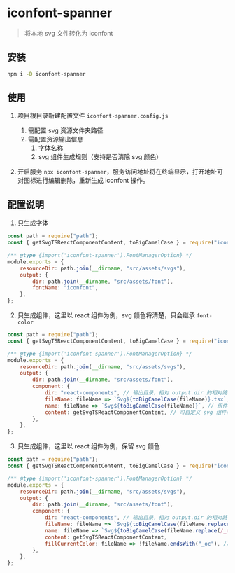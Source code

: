 # iconfont-spanner

> 将本地 svg 文件转化为 iconfont

## 安装

```sh
npm i -D iconfont-spanner
```

## 使用

1. 项目根目录新建配置文件 `iconfont-spanner.config.js`

    1. 需配置 svg 资源文件夹路径
    2. 需配置资源输出信息
        1. 字体名称
        2. svg 组件生成规则（支持是否清除 svg 颜色）

2. 开启服务 `npx iconfont-spanner`，服务访问地址将在终端显示，打开地址可对图标进行编辑删除，重新生成 iconfont 操作。

## 配置说明

1. 只生成字体

```javascript
const path = require("path");
const { getSvgTSReactComponentContent, toBigCamelCase } = require("iconfont-spanner");

/** @type {import('iconfont-spanner').FontManagerOption} */
module.exports = {
    resourceDir: path.join(__dirname, "src/assets/svgs"),
    output: {
        dir: path.join(__dirname, "src/assets/font"),
        fontName: "iconfont",
    },
};
```

2. 只生成组件，这里以 react 组件为例，svg 颜色将清楚，只会继承 `font-color`

```javascript
const path = require("path");
const { getSvgTSReactComponentContent, toBigCamelCase } = require("iconfont-spanner");

/** @type {import('iconfont-spanner').FontManagerOption} */
module.exports = {
    resourceDir: path.join(__dirname, "src/assets/svgs"),
    output: {
        dir: path.join(__dirname, "src/assets/font"),
        component: {
            dir: "react-components", // 输出目录，相对 output.dir 的相对路径
            fileName: fileName => `Svg${toBigCamelCase(fileName)}.tsx`, // 组件文件名称
            name: fileName => `Svg${toBigCamelCase(fileName)}`, // 组件名称
            content: getSvgTSReactComponentContent, // 可自定义 svg 组件内容，实现方式可查看源码，非常简单
        },
    },
};
```

3. 只生成组件，这里以 react 组件为例，保留 svg 颜色

```javascript
const path = require("path");
const { getSvgTSReactComponentContent, toBigCamelCase } = require("iconfont-spanner");

/** @type {import('iconfont-spanner').FontManagerOption} */
module.exports = {
    resourceDir: path.join(__dirname, "src/assets/svgs"),
    output: {
        dir: path.join(__dirname, "src/assets/font"),
        component: {
            dir: "react-components", // 输出目录，相对 output.dir 的相对路径
            fileName: fileName => `Svg${toBigCamelCase(fileName.replace(/_oc$/, "_OC"))}.tsx`, // 组件文件名称
            name: fileName => `Svg${toBigCamelCase(fileName.replace(/_oc$/, "_OC"))}`, // 组件名称
            content: getSvgTSReactComponentContent,
            fillCurrentColor: fileName => !fileName.endsWith("_oc"), // 文件名以 _oc 结尾的 svg 组件不清除颜色，如：icon_oc.svg
        },
    },
};
```
